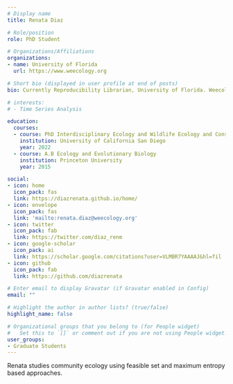 ```yaml
---
# Display name
title: Renata Diaz

# Role/position
role: PhD Student

# Organizations/Affiliations
organizations:
- name: University of Florida
  url: https://www.weecology.org

# Short bio (displayed in user profile at end of posts)
bio: Currently Reproducibility Librarian, University of Florida. Weecology Postdoc

# interests:
# - Time Series Analysis

education:
  courses:
  - course: PhD Interdisciplinary Ecology and Wildlife Ecology and Conservation
    institution: University of California San Diego
    year: 2022
  - course: A.B Ecology and Evolutionary Biology
    institution: Princeton University
    year: 2015

social:
- icon: home
  icon_pack: fas
  link: https://diazrenata.github.io/home/
- icon: envelope
  icon_pack: fas
  link: 'mailto:renata.diaz@weecology.org'
- icon: twitter
  icon_pack: fab
  link: https://twitter.com/diaz_renm
- icon: google-scholar
  icon_pack: ai
  link: https://scholar.google.com/citations?user=VLMBR7YAAAAJ&hl=fil
- icon: github
  icon_pack: fab
  link: https://github.com/diazrenata

# Enter email to display Gravatar (if Gravatar enabled in Config)
email: ""

# Highlight the author in author lists? (true/false)
highlight_name: false

# Organizational groups that you belong to (for People widget)
#   Set this to `[]` or comment out if you are not using People widget.
user_groups:
- Graduate Students
---
```


Renata studies community ecology using feasible set and maximum entropy based approaches.
